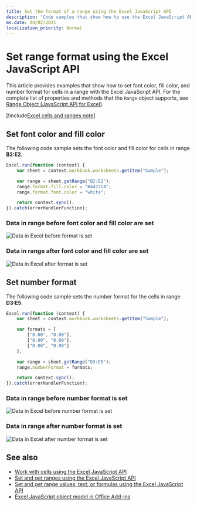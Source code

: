 ```yaml
---
title: Set the format of a range using the Excel JavaScript API
description: 'Code samples that show how to use the Excel JavaScript API to set the format of a range.'
ms.date: 04/02/2021
localization_priority: Normal
---
```


# Set range format using the Excel JavaScript API

This article provides examples that show how to set font color, fill color, and number format for cells in a range with the Excel JavaScript API. For the complete list of properties and methods that the `Range` object supports, see [Range Object (JavaScript API for Excel)](/javascript/api/excel/excel.range).

[!include[Excel cells and ranges note](../includes/note-excel-cells-and-ranges.md)]

## Set font color and fill color

The following code sample sets the font color and fill color for cells in range **B2:E2**.

```js
Excel.run(function (context) {
    var sheet = context.workbook.worksheets.getItem("Sample");

    var range = sheet.getRange("B2:E2");
    range.format.fill.color = "#4472C4";
    range.format.font.color = "white";

    return context.sync();
}).catch(errorHandlerFunction);
```

### Data in range before font color and fill color are set

![Data in Excel before format is set](../images/excel-ranges-format-before.png)

### Data in range after font color and fill color are set

![Data in Excel after format is set](../images/excel-ranges-format-font-and-fill.png)

## Set number format

The following code sample sets the number format for the cells in range **D3:E5**.

```js
Excel.run(function (context) {
    var sheet = context.workbook.worksheets.getItem("Sample");

    var formats = [
        ["0.00", "0.00"],
        ["0.00", "0.00"],
        ["0.00", "0.00"]
    ];

    var range = sheet.getRange("D3:E5");
    range.numberFormat = formats;

    return context.sync();
}).catch(errorHandlerFunction);
```

### Data in range before number format is set

![Data in Excel before number format is set](../images/excel-ranges-format-font-and-fill.png)

### Data in range after number format is set

![Data in Excel after number format is set](../images/excel-ranges-format-numbers.png)

## See also

- [Work with cells using the Excel JavaScript API](excel-add-ins-cells.md)
- [Set and get ranges using the Excel JavaScript API](excel-add-ins-ranges-set-get.md)
- [Set and get range values, text, or formulas using the Excel JavaScript API](excel-add-ins-ranges-set-get-values.md)
- [Excel JavaScript object model in Office Add-ins](excel-add-ins-core-concepts.md)